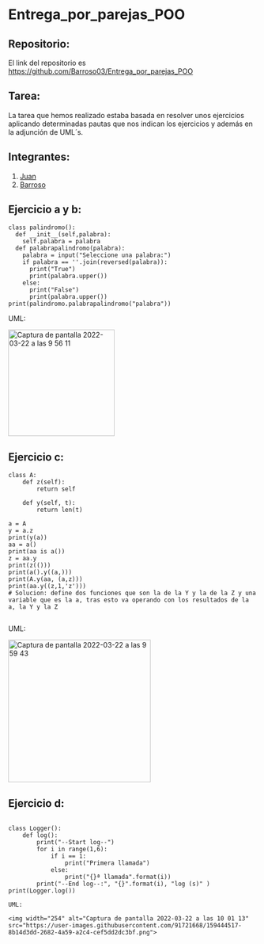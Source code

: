 # Entrega_por_parejas_POO


## Repositorio:

El link del repositorio es https://github.com/Barroso03/Entrega_por_parejas_POO



## Tarea:

La tarea que hemos realizado estaba basada en resolver unos ejercicios aplicando determinadas pautas que nos indican los ejercicios y además en la adjunción de UML´s.

## Integrantes:

1. [Juan](https://github.com/juaannavarro) 
2. [Barroso](https://github.com/Barroso03)



## Ejercicio a y b:

```
class palindromo():
  def __init__(self,palabra):
    self.palabra = palabra
  def palabrapalindromo(palabra):
    palabra = input("Seleccione una palabra:")
    if palabra == ''.join(reversed(palabra)):
      print("True")
      print(palabra.upper())
    else:
      print("False")
      print(palabra.upper())
print(palindromo.palabrapalindromo("palabra"))

````
UML:


<img width="215" alt="Captura de pantalla 2022-03-22 a las 9 56 11" src="https://user-images.githubusercontent.com/91721668/159443630-752bb9f1-b332-4c3d-bb30-7fe913dd9356.png">


## Ejercicio c:

```
class A: 
    def z(self): 
        return self 
 
    def y(self, t): 
        return len(t) 
 
a = A 
y = a.z 
print(y(a)) 
aa = a() 
print(aa is a()) 
z = aa.y 
print(z(())) 
print(a().y((a,))) 
print(A.y(aa, (a,z))) 
print(aa.y((z,1,'z'))) 
# Solucion: define dos funciones que son la de la Y y la de la Z y una variable que es la a, tras esto va operando con los resultados de la a, la Y y la Z


```

UML:

<img width="288" alt="Captura de pantalla 2022-03-22 a las 9 59 43" src="https://user-images.githubusercontent.com/91721668/159444497-2be8ff6b-e5f0-4988-8aa0-cc9b7b8b9f03.png">



## Ejercicio d:

```

class Logger():
    def log():
        print("--Start log--")
        for i in range(1,6):
            if i == 1:
                print("Primera llamada")
            else:
                print("{}ª llamada".format(i))
        print("--End log--:", "{}".format(i), "log (s)" )
print(Logger.log())        

UML:

<img width="254" alt="Captura de pantalla 2022-03-22 a las 10 01 13" src="https://user-images.githubusercontent.com/91721668/159444517-8b14d3dd-2682-4a59-a2c4-cef5dd2dc3bf.png">


